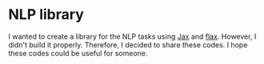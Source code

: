 # NLP library

I wanted to create a library for the NLP tasks using [Jax](https://github.com/google/jax) and [flax](https://github.com/google/flax). However, I didn't build it properly. Therefore, I decided to share these codes. I hope these codes could be useful for someone.
